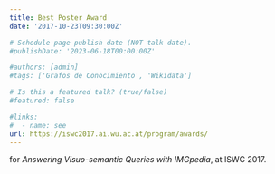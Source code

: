 ```yaml
---
title: Best Poster Award
date: '2017-10-23T09:30:00Z'

# Schedule page publish date (NOT talk date).
#publishDate: '2023-06-18T00:00:00Z'

#authors: [admin]
#tags: ['Grafos de Conocimiento', 'Wikidata']

# Is this a featured talk? (true/false)
#featured: false

#links:
#  - name: see
url: https://iswc2017.ai.wu.ac.at/program/awards/
---
```


for *Answering Visuo-semantic Queries with IMGpedia*, at ISWC 2017.